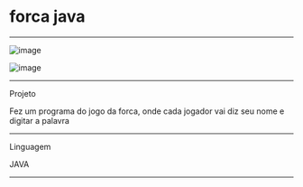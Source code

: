 #   forca  java
**********************************************************************************************************

![image](https://user-images.githubusercontent.com/72118415/173210253-2db431b3-d92e-4fbb-9149-aeaf447723df.png)

![image](https://user-images.githubusercontent.com/72118415/173210267-04991bec-ff30-4a62-aa3b-1230f5c3c41a.png)



****************************************************************************************************
Projeto


Fez um programa do jogo da forca, onde cada jogador vai diz seu nome e digitar a palavra 
****************************************************************************************************
Linguagem

JAVA
*************************************************************************************************
